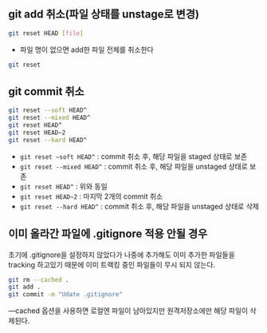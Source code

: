 ## git add 취소(파일 상태를 unstage로 변경)

```bash
git reset HEAD [file]
```

- 파일 명이 없으면 add한 파일 전체를 취소한다

```bash
git reset
```

## git commit 취소

```bash
git reset --soft HEAD^
git reset --mixed HEAD^ 
git reset HEAD^
git reset HEAD~2 
git reset --hard HEAD^
```

- `git reset —soft HEAD^` : commit 취소 후, 해당 파일을 staged 상태로 보존
- `git reset --mixed HEAD^` : commit 취소 후, 해당 파일을 unstaged 상태로 보존
- `git reset HEAD^` : 위와 동일
- `git reset HEAD~2` : 마지막 2개의 commit 취소
- `git reset --hard HEAD^` : commit 취소 후, 해당 파일을 unstaged 상태로 삭제

## 이미 올라간 파일에 .gitignore 적용 안될 경우

초기에 .gitignore을 설정하지 않았다가 나중에 추가해도 이미 추가한 파일들을 tracking 하고있기 때문에 이미 트랙킹 중인 파일들이 무시 되지 않는다.

```bash
git rm --cached .
git add .
git commit -m "Udate .gitignore"
```

—cached 옵션을 사용하면 로컬엔 파일이 남아있지만 원격저장소에만 해당 파일이 삭제된다.